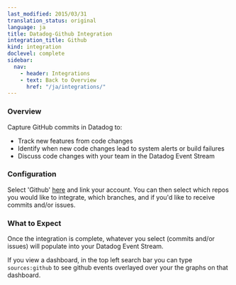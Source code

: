 ```yaml
---
last_modified: 2015/03/31
translation_status: original
language: ja
title: Datadog-Github Integration
integration_title: Github
kind: integration
doclevel: complete
sidebar:
  nav:
    - header: Integrations
    - text: Back to Overview
      href: "/ja/integrations/"
---
```


<div id="int-overview">
<h3>Overview</h3>

Capture GitHub commits in Datadog to:
<ul>
<li> Track new features from code changes</li>
<li> Identify when new code changes lead to system alerts or build failures</li>
<li> Discuss code changes with your team in the Datadog Event Stream</li>
</ul>

</div>

<div id="int-configuration">

<h3>Configuration</h3>
Select 'Github' <a href="https://app.datadoghq.com/account/settings">here</a> and link your account.
You can then select which repos you would like to integrate, which branches, and if you'd like to
receive commits and/or issues.

</div>

<h3>What to Expect</h3>
Once the integration is complete, whatever you select (commits and/or issues) will populate
into your Datadog Event Stream.

If you view a dashboard, in the top left search bar you can type <code>sources:github</code> to see github
events overlayed over your the graphs on that dashboard.
